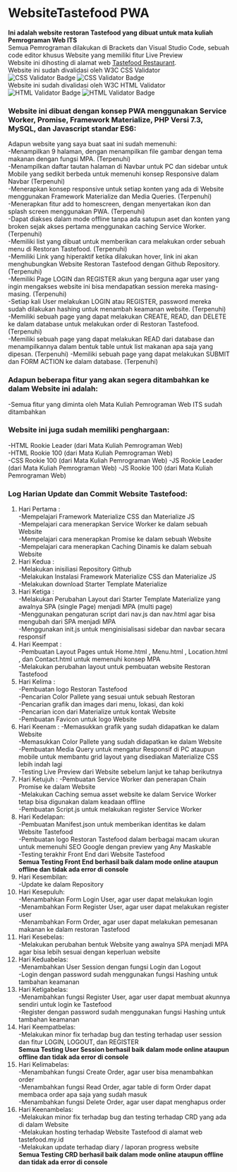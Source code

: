 # WebsiteTastefood PWA
**Ini adalah website restoran Tastefood yang dibuat untuk mata kuliah Pemrograman Web ITS**    
Semua Pemrograman dilakukan di Brackets dan Visual Studio Code, sebuah code editor khusus Website yang memiliki fitur Live Preview   
Website ini dihosting di alamat web [Tastefood Restaurant](http://tastefood.my.id/).    
Website ini sudah divalidasi oleh W3C CSS Validator     
![CSS Validator Badge](http://jigsaw.w3.org/css-validator/images/vcss) ![CSS Validator Badge](http://jigsaw.w3.org/css-validator/images/vcss-blue)     
Website ini sudah divalidasi oleh W3C HTML Validator     
![HTML Validator Badge](https://www.w3.org/Icons/valid-html401) ![HTML Validator Badge](https://www.w3.org/Icons/valid-html401-blue) 

### Website ini dibuat dengan konsep PWA menggunakan Service Worker, Promise, Framework Materialize, PHP Versi 7.3, MySQL, dan Javascript standar ES6:  
Adapun website yang saya buat saat ini sudah memenuhi:  
-Menampilkan 9 halaman, dengan menampilkan file gambar dengan tema makanan dengan fungsi MPA. (Terpenuhi)  
-Menampilkan daftar tautan halaman di Navbar untuk PC dan sidebar untuk Mobile yang sedikit berbeda untuk memenuhi konsep Responsive dalam Navbar (Terpenuhi)  
-Menerapkan konsep responsive untuk setiap konten yang ada di Website menggunakan Framework Materialize dan Media Queries. (Terpenuhi)    
-Menerapkan fitur add to homescreen, dengan menyertakan ikon dan splash screen menggunakan PWA. (Terpenuhi)    
-Dapat diakses dalam mode offline tanpa ada satupun aset dan konten yang broken sejak akses pertama menggunakan caching Service Worker. (Terpenuhi)  
-Memiliki list yang dibuat untuk memberikan cara melakukan order sebuah menu di Restoran Tastefood. (Terpenuhi)  
-Memiliki Link yang hiperaktif ketika dilakukan hover, link ini akan menghubungkan Website Restoran Tastefood dengan Github Repository. (Terpenuhi)  
-Memiliki Page LOGIN dan REGISTER akun yang berguna agar user yang ingin mengakses website ini bisa mendapatkan session mereka masing-masing. (Terpenuhi)  
-Setiap kali User melakukan LOGIN atau REGISTER, password mereka sudah dilakukan hashing untuk menambah keamanan website. (Terpenuhi) 
-Memiliki sebuah page yang dapat melakukan CREATE, READ, dan DELETE ke dalam database untuk melakukan order di Restoran Tastefood. (Terpenuhi)   
-Memiliki sebuah page yang dapat melakukan READ dari database dan menampilkannya dalam bentuk table untuk list makanan apa saja yang dipesan. (Terpenuhi)
-Memiliki sebuah page yang dapat melakukan SUBMIT dan FORM ACTION ke dalam database. (Terpenuhi)

### Adapun beberapa fitur yang akan segera ditambahkan ke dalam Website ini adalah:    
-Semua fitur yang diminta oleh Mata Kuliah Pemrograman Web ITS sudah ditambahkan 

### Website ini juga sudah memiliki penghargaan:  
-HTML Rookie Leader (dari Mata Kuliah Pemrograman Web)  
-HTML Rookie 100 (dari Mata Kuliah Pemrograman Web)  
-CSS Rookie 100 (dari Mata Kuliah Pemrograman Web)
-JS Rookie Leader (dari Mata Kuliah Pemrograman Web)
-JS Rookie 100 (dari Mata Kuliah Pemrograman Web)

### Log Harian Update dan Commit Website Tastefood:  
1. Hari Pertama :        
-Mempelajari Framework Materialize CSS dan Materialize JS  
-Mempelajari cara menerapkan Service Worker ke dalam sebuah Website  
-Mempelajari cara menerapkan Promise ke dalam sebuah Website  
-Mempelajari cara menerapkan Caching Dinamis ke dalam sebuah Website  
2. Hari Kedua :  
-Melakukan inisiliasi Repository Github  
-Melakukan Instalasi Framework Materialize CSS dan Materialize JS  
-Melakukan download Starter Template Materialize  
3. Hari Ketiga :  
-Melakukan Perubahan Layout dari Starter Template Materialize yang awalnya SPA (single Page) menjadi MPA (multi page)     
-Menggunakan pengaturan script dari nav.js dan nav.html agar bisa mengubah dari SPA menjadi MPA    
-Menggunakan init.js untuk menginisialisasi sidebar dan navbar secara responsif
4. Hari Keempat :   
-Pembuatan Layout Pages untuk Home.html , Menu.html , Location.html , dan Contact.html untuk memenuhi konsep MPA   
-Melakukan perubahan layout untuk pembuatan website Restoran Tastefood  
5. Hari Kelima :   
-Pembuatan logo Restoran Tastefood  
-Pencarian Color Pallete yang sesuai untuk sebuah Restoran  
-Pencarian grafik dan images dari menu, lokasi, dan koki  
-Pencarian icon dari Materialize untuk kontak Website  
-Pembuatan Favicon untuk logo Website  
6. Hari Keenam :
-Memasukkan grafik yang sudah didapatkan ke dalam Website      
-Memasukkan Color Pallete yang sudah didapatkan ke dalam Website     
-Pembuatan Media Query untuk mengatur Responsif di PC ataupun mobile untuk membantu grid layout yang disediakan Materialize CSS lebih indah lagi  
-Testing Live Preview dari Website sebelum lanjut ke tahap berikutnya    
7. Hari Ketujuh :
-Pembuatan Service Worker dan penerapan Chain Promise ke dalam Website    
-Melakukan Caching semua asset website ke dalam Service Worker tetap bisa digunakan dalam keadaan offline    
-Pembuatan Script.js untuk melakukan register Service Worker  
8. Hari Kedelapan:  
-Pembuatan Manifest.json untuk memberikan identitas ke dalam Website Tastefood  
-Pembuatan logo Restoran Tastefood dalam berbagai macam ukuran untuk memenuhi SEO Google dengan preview yang Any Maskable  
-Testing terakhir Front End dari Website Tastefood  
**Semua Testing Front End berhasil baik dalam mode online ataupun offline dan tidak ada error di console**    
9. Hari Kesembilan:  
-Update ke dalam Repository   
10. Hari Kesepuluh:  
-Menambahkan Form Login User, agar user dapat melakukan login    
-Menambahkan Form Register User, agar user dapat melakukan register user     
-Menambahkan Form Order, agar user dapat melakukan pemesanan makanan ke dalam restoran Tastefood      
11. Hari Kesebelas:   
-Melakukan perubahan bentuk Website yang awalnya SPA menjadi MPA agar bisa lebih sesuai dengan keperluan website    
12. Hari Keduabelas:    
-Menambahkan User Session dengan fungsi Login dan Logout    
-Login dengan password sudah menggunakan fungsi Hashing untuk tambahan keamanan     
13. Hari Ketigabelas:  
-Menambahkan fungsi Register User, agar user dapat membuat akunnya sendiri untuk login ke Tastefood      
-Register dengan password sudah menggunakan fungsi Hashing untuk tambahan keamanan      
14. Hari Keempatbelas:    
-Melakukan minor fix terhadap bug dan testing terhadap user session dan fitur LOGIN, LOGOUT, dan REGISTER    
**Semua Testing User Session berhasil baik dalam mode online ataupun offline dan tidak ada error di console**    
15. Hari Kelimabelas:    
-Menambahkan fungsi Create Order, agar user bisa menambahkan order   
-Menambahkan fungsi Read Order, agar table di form Order dapat membaca order apa saja yang sudah masuk    
-Menambahkan fungsi Delete Order, agar user dapat menghapus order
16. Hari Keenambelas:  
-Melakukan minor fix terhadap bug dan testing terhadap CRD yang ada di dalam Website     
-Melakukan hosting terhadap Website Tastefood di alamat web tastefood.my.id   
-Melakukan update terhadap diary / laporan progress website    
**Semua Testing CRD berhasil baik dalam mode online ataupun offline dan tidak ada error di console**
